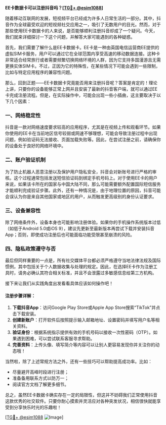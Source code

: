 **EE卡数据卡可以注册抖音吗？[[TG💪+ @esim1088](https://t.me/s/esim1088)]**

随着移动互联网的发展，短视频平台已经成为许多人日常生活的一部分。其中，抖音作为全球最受欢迎的短视频社交应用之一，吸引了无数用户的目光。然而，对于那些使用EE卡数据卡的人来说，是否能够顺利注册抖音却成了一个疑问。今天，我们就来详细探讨一下这个问题，并解答大家可能遇到的各种疑惑。

首先，我们需要了解什么是EE卡数据卡。EE卡是一种由英国电信运营商EE提供的虚拟SIM卡服务，用户可以通过它在全球范围内享受高速的移动数据连接。这种卡非常适合经常旅行或者需要频繁切换网络环境的人群，因为它支持多国漫游且无需更换实体SIM卡。不过，正因为它的特殊性，在某些情况下可能会遇到一些限制，比如与特定应用程序的兼容性问题。

那么，回到正题——EE卡数据卡究竟能否用来注册抖音呢？答案是肯定的！理论上讲，只要你的设备能够正常上网并且安装了最新的抖音客户端，就可以通过EE卡完成注册流程。但是，在实际操作中，可能会出现一些小插曲，这主要取决于以下几个因素：

### 一、网络稳定性
抖音是一款对网络速度要求较高的应用程序，尤其是在视频上传和观看环节。如果你使用的EE卡在当前地区信号较弱或网速不够理想，可能会导致注册过程中出现问题，例如验证码无法接收、页面加载失败等。因此，在尝试注册之前，请确保你的设备处于良好的网络环境中。

### 二、账户验证机制
为了防止机器人恶意注册以及保护用户隐私安全，抖音会对新账号进行严格的审核。这个过程通常包括发送短信验证码到绑定手机号码上。对于使用EE卡的用户来说，如果该卡所在的国家与中国大陆不同，那么可能需要额外配置国际短信服务才能顺利完成验证步骤。此外，还有一种情况是，由于地理位置的原因，抖音可能会误认为你是来自其他国家或地区的用户，从而触发更高级别的身份认证要求。

### 三、设备兼容性
除了网络条件外，设备本身也可能影响注册体验。如果你的手机操作系统版本过低（如低于Android 5.0或iOS 9），建议先更新至最新版本再尝试下载并安装抖音App；否则，即使成功注册后也可能面临功能受限甚至崩溃的风险。

### 四、隐私政策遵守与否
最后但同样重要的一点是，所有社交媒体平台都必须严格遵守当地法律法规及国际惯例，其中包括关于个人数据收集与处理的规定。因此，在选择EE卡作为注册工具时，请务必确认其符合相关标准，并且不会泄露过多敏感信息给第三方机构。

接下来让我们从实践角度出发看看具体应该如何操作吧！

#### 注册步骤详解：
1. **下载抖音App**：访问Google Play Store或Apple App Store搜索“TikTok”并点击下载安装。
2. **创建新账户**：打开软件后按照提示输入邮箱地址、设置密码并填写用户名等相关资料。
3. **验证身份**：根据系统指示提供有效的手机号码以接收一次性密码（OTP）。如果遇到困难，可以尝试联系客服寻求帮助。
4. **完善资料**：上传头像、填写简介等内容可以让别人更容易发现你并关注你的动态哦！

当然啦，除了上述常规方法之外，还有一些技巧可以帮助提高成功率。比如：
- 尽量避开高峰时段进行注册；
- 准备备用联系方式以防万一；
- 阅读官方文档了解更多细节。

总之，虽然EE卡数据卡确实存在一定的局限性，但这并不妨碍我们正常使用抖音这款优秀的社交软件。只要你耐心摸索并灵活应对各种突发状况，相信很快就能享受到分享快乐时光的乐趣啦！

[[TG💪+ @esim1088](https://t.me/s/esim1088) ![Image](https://i.postimg.cc/4NQfJmqS/Snipaste-2025-05-13-00-14-12.png)]